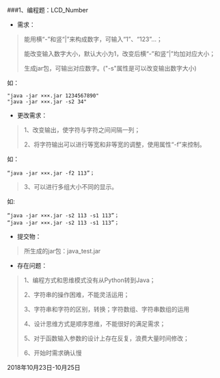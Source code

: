 ###1、编程题：LCD_Number
- 需求：

> 能用横“-”和竖“|”来构成数字，可输入“1”、“123”...；
> 
> 能改变输入数字大小，默认大小为1，改变后横“-”和竖“|”均加对应大小；
> 
> 生成jar包，可输出对应数字。("-s"属性是可以改变输出数字大小)

如：

	"java -jar ×××.jar 1234567890"
	"java -jar ×××.jar -s2 34"


- 更改需求：

> 1、改变输出，使字符与字符之间间隔一列；
>
> 2、将字符输出可以进行等宽和非等宽的调整，使用属性“-f”来控制。

如：

	“java -jar ×××.jar -f2 113”；
>
> 3、可以进行多组大小不同的显示。

如:

 	“java -jar ×××.jar -s2 113 -s1 113”；
	“java -jar ×××.jar -s2 113 -s1 113”；

- 提交物：

> 所生成的jar包：java_test.jar

- 存在问题：

> 1、编程方式和思维模式没有从Python转到Java；
> 
> 2、字符串的操作困难，不能灵活运用；
> 
> 3、字符串和字符的区别，转换；字符数组、字符串数组的运用
> 
> 4、设计思维方式是顺序思维，不能很好的满足需求；
> 
> 5、对于函数输入参数的设计上存在反复，浪费大量时间修改；
> 
> 6、开始时需求确认慢

2018年10月23日-10月25日

